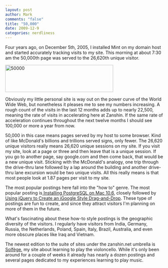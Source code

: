 ```yaml
--- 
layout: post
author: Mark
comments: "false"
title: "50,000"
date: 2009-12-9
categories: nerdliness
---
```

Four years ago, on December 5th, 2005, I installed Mint on my domain host and started accurately tracking visits to my site. This morning at about 7:30 am the 50,000th page was served to the 26,620th unique visitor.

<img class="aligncenter size-full wp-image-2193" title="50000" src="http://zanshin.net/wp-content/uploads/2009/12/50000.png" alt="50000" width="344" height="87" />

Obviously my little personal site is way out on the power curve of the World Wide Web, but nonetheless it pleases me to see my numbers increasing. A rough count of the visits in the last 12 months adds up to nearly 22,500, meaning the rate of visits in accelerating here at Zanshin. If the same rate of acceleration continues throughout the next twelve months I should see 100,000 or more a year from now.

50,000 in this case means pages served by my host to some browser. Kind of like McDonald's billions and trillions served signs, only fewer. The 26,620 unique visitors really means 26,620 unique sessions on my site. If you visit my site, look at a page or three and then leave that is a unique session. If you go to another page, say google.com and then come back, that would be a new unique visit. Sticking with the McDonald's analogy, one trip through the drive-thru lane followed by a lap around the building and another drive-thru lane excursion would be two unique visits. All this really means is that most people look at 1.87 pages per visit to my site.

The most popular postings here fall into the "how to" genre. The most popular posting is<a title="Installing PostgreSQL on Mac OS X 10.6" href="http://zanshin.net/2009/09/07/installing-postgresql-on-mac-10-6-snow-leopard/" target="_self"> Installing PostgreSQL on Mac 10.6</a>, closely followed by <a title="Using jQuery to Create an iGoogle Style Drag-and-Drop" href="http://zanshin.net/2008/11/12/using-jquery-to-create-igoogle-style-drag-and-drop/" target="_self">Using jQuery to Create an iGoogle Style Drag-and-Drop</a>. These type of postings are fun to create, and since they attract visitors I'm planning on more of them in the future.

What's fascinating about these how-to style postings is the geographic diversity of the visitors. I regularly have visitors from India, Germany, Russia, the Netherlands, Poland, Spain, Italy, Brazil, Australia, and even more obscure places like Iraq and Vietnam.

The newest edition to the suite of sites under the zanshin.net umbrella is <a title="Solfège" href="http://cello.zanshin.net" target="_self">Solfège</a>, my site about learning to play the violoncello. While it's only been around for a couple of weeks it already has nearly a dozen postings and several pages dedicated to my experiences learning to play music.
